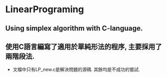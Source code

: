 # LinearPrograming
Using simplex algorithm with C-language.
---
## 使用C語言編寫了適用於單純形法的程序, 主要採用了兩階段法.
* 文檔中只有LP_new.c是解決問題的源碼. 其餘均是不成功的嘗試.
